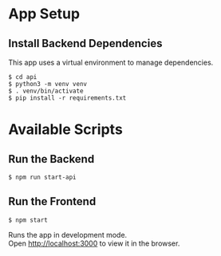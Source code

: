 # App Setup

## Install Backend Dependencies

This app uses a virtual environment to manage dependencies.

```
$ cd api
$ python3 -m venv venv
$ . venv/bin/activate
$ pip install -r requirements.txt
```

# Available Scripts

## Run the Backend

```
$ npm run start-api
```

## Run the Frontend

```
$ npm start
```

Runs the app in development mode.\
Open [http://localhost:3000](http://localhost:3000) to view it in the browser.
